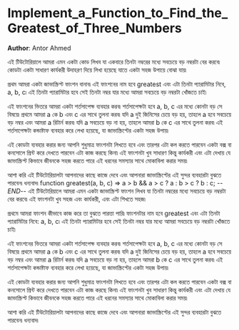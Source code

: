# Implement_a_Function_to_Find_the_Greatest_of_Three_Numbers

**Author**: Antor Ahmed


এই টিউটোরিয়ালে আমরা এমন একটা কোড লিখব যা একবারে তিনটা নম্বরের মধ্যে সবচেয়ে বড় নম্বরটা বের করবে৷ কোডটা একটা সাধারণ কার্যকরী উদাহরণ দিয়ে লিখা হয়েছে যাতে একটা সহজ উপায়ে বোঝা যায়৷

প্রথম আমরা একটা জাভাস্ক্রিপ্ট ফাংশন বানাব৷ এই ফাংশনের নাম হবে greatest এবং এটা তিনটা প্যারামিটার নিবে, a, b, c৷ এই তিনটা প্যারামিটার হবে সেই তিনটা নম্বর যার মধ্যে আমরা সবচেয়ে বড় নম্বরটা খোঁজতে চাই৷

এই ফাংশনের ভিতরে আমরা একটা শর্তসাপেক্ষ ব্যবহার করব৷ শর্তসাপেক্ষটা হবে a, b, c এর মধ্যে কোনটা বড় সে বিষয়ে৷ প্রথমে আমরা a কে b এবং c এর সাথে তুলনা করব৷ যদি a দুই জিনিসের চেয়ে বড় হয়, তাহলে a হবে সবচেয়ে বড় নম্বর এবং আমরা a রিটার্ন করব৷ যদি a সবচেয়ে বড় না হয়, তাহলে আমরা b কে c এর সাথে তুলনা করব৷ এই শর্তসাপেক্ষটা কন্ডাষ্টাফ ব্যবহার করে লেখা হয়েছে, যা জাভাস্ক্রিপ্টের একটা সহজ উপায়৷

এই কোডটা ব্যবহার করার জন্য আপনি শুধুমাত্র ফাংশনটা লিখতে হবে এবং তারপর এটা কল করতে পারবেন একটা বক্স বা কনসোলে প্রিন্ট করে দেখতে পারবেন এটা কাজ করছে কিনা৷ এই ফাংশনটা খুব সাধারণ কিন্তু কার্যকরী এবং এটা দেখায় যে জাভাস্ক্রিপ্ট কিভাবে জীবনকে সহজ করতে পারে এই ধরনের সমস্যার সাথে মোকাবিলা করার সময়৷

আশা করি এই টিউটোরিয়ালটা আপনাদের কাছে কাজে দেবে এবং আপনারা জাভাস্ক্রিপ্টের এই সুন্দর ব্যবহারটা বুঝতে পারবেন৷ ধন্যবাদ৷
function greatest(a, b, c) => a > b && a > c ? a : b > c ? b : c;
--$END$--
এই টিউটোরিয়ালে আমরা এমন একটা জাভাস্ক্রিপ্ট ফাংশন লিখব যা তিনটা নম্বরের মধ্যে সবচেয়ে বড় নম্বরটা বের করবে৷ এই ফাংশনটা খুব সহজ এবং কার্যকরী, এবং এটা শিখতে সহজ৷

প্রথমে আমরা ফাংশন কীভাবে কাজ করে তা বুঝতে পারত্তা পারি৷ ফাংশনটার নাম হবে greatest এবং এটা তিনটা প্যারামিটার নিবে: a, b, c৷ এই তিনটা প্যারামিটার হবে সেই তিনটা নম্বর যার মধ্যে আমরা সবচেয়ে বড় নম্বরটা খোঁজতে চাই৷

এই ফাংশনের ভিতরে আমরা একটা শর্তসাপেক্ষ ব্যবহার করব৷ শর্তসাপেক্ষটা হবে a, b, c এর মধ্যে কোনটা বড় সে বিষয়ে৷ প্রথমে আমরা a কে b এবং c এর সাথে তুলনা করব৷ যদি a দুই জিনিসের চেয়ে বড় হয়, তাহলে a হবে সবচেয়ে বড় নম্বর এবং আমরা a রিটার্ন করব৷ যদি a সবচেয়ে বড় না হয়, তাহলে আমরা b কে c এর সাথে তুলনা করব৷ এই শর্তসাপেক্ষটা কন্ডাষ্টাফ ব্যবহার করে লেখা হয়েছে, যা জাভাস্ক্রিপ্টের একটা সহজ উপায়৷

এই কোডটা ব্যবহার করার জন্য আপনি শুধুমাত্র ফাংশনটা লিখতে হবে এবং তারপর এটা কল করতে পারবেন একটা বক্স বা কনসোলে প্রিন্ট করে দেখতে পারবেন এটা কাজ করছে কিনা৷ এই ফাংশনটা খুব সাধারণ কিন্তু কার্যকরী এবং এটা দেখায় যে জাভাস্ক্রিপ্ট কিভাবে জীবনকে সহজ করতে পারে এই ধরনের সমস্যার সাথে মোকাবিলা করার সময়৷

আশা করি এই টিউটোরিয়ালটা আপনাদের কাছে কাজে দেবে এবং আপনারা জাভাস্ক্রিপ্টের এই সুন্দর ব্যবহারটা বুঝতে পারবেন৷ ধন্যবাদ৷